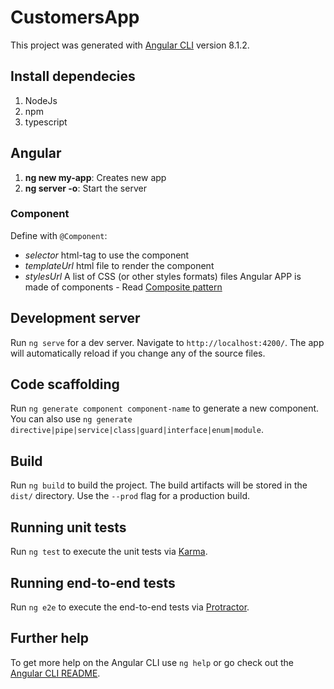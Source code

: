 # CustomersApp

This project was generated with [Angular CLI](https://github.com/angular/angular-cli) version 8.1.2.

## Install dependecies
1. NodeJs
1. npm
1. typescript

## Angular
1. **ng new my-app**: Creates new app
1. **ng server -o**: Start the server

### Component
Define with ```@Component```:
* *selector* html-tag to use the component
* *templateUrl* html file to render the component
* *stylesUrl* A list of CSS (or other styles formats) files
Angular APP is made of components - Read [Composite pattern](https://www.geeksforgeeks.org/composite-design-pattern/) 

## Development server

Run `ng serve` for a dev server. Navigate to `http://localhost:4200/`. The app will automatically reload if you change any of the source files.

## Code scaffolding

Run `ng generate component component-name` to generate a new component. You can also use `ng generate directive|pipe|service|class|guard|interface|enum|module`.

## Build

Run `ng build` to build the project. The build artifacts will be stored in the `dist/` directory. Use the `--prod` flag for a production build.

## Running unit tests

Run `ng test` to execute the unit tests via [Karma](https://karma-runner.github.io).

## Running end-to-end tests

Run `ng e2e` to execute the end-to-end tests via [Protractor](http://www.protractortest.org/).

## Further help

To get more help on the Angular CLI use `ng help` or go check out the [Angular CLI README](https://github.com/angular/angular-cli/blob/master/README.md).
